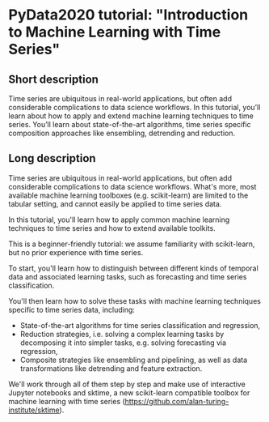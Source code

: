 # PyData2020 tutorial: "Introduction to Machine Learning with Time Series"


## Short description
Time series are ubiquitous in real-world applications, but often add considerable complications to data science workflows. In this tutorial, you’ll learn about how to apply and extend machine learning techniques to time series. You’ll learn about state-of-the-art algorithms, time series specific composition approaches like ensembling, detrending and reduction. 

## Long description
Time series are ubiquitous in real-world applications, but often add considerable complications to data science workflows. What's more, most available machine learning toolboxes (e.g. scikit-learn) are limited to the tabular setting, and cannot easily be applied to time series data. 

In this tutorial, you'll learn how to apply common machine learning techniques to time series and how to extend available toolkits. 

This is a beginner-friendly tutorial: we assume familiarity with scikit-learn, but no prior experience with time series. 

To start, you'll learn how to distinguish between different kinds of temporal data and associated learning tasks, such as forecasting and time series classification. 

You'll then learn how to solve these tasks with machine learning techniques specific to time series data, including:

* State-of-the-art algorithms for time series classification and regression,
* Reduction strategies, i.e. solving a complex learning tasks by decomposing it into simpler tasks, e.g. solving forecasting via regression,
* Composite strategies like ensembling and pipelining, as well as data transformations like detrending and feature extraction. 

We'll work through all of them step by step and make use of interactive Jupyter notebooks and sktime, a new scikit-learn compatible toolbox for machine learning with time series (https://github.com/alan-turing-institute/sktime).
